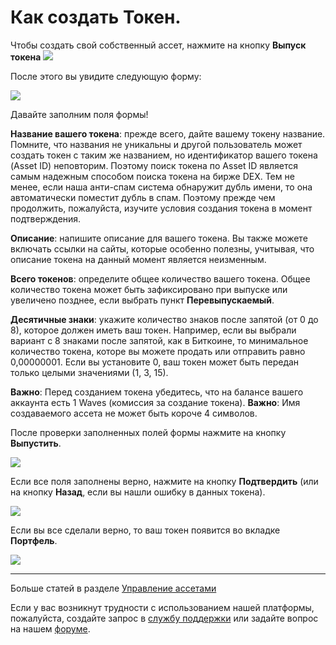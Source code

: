 # Как создать Токен.

Чтобы создать свой собственный ассет, нажмите на кнопку **Выпуск токена** ![](/_assets/token_creation_01.png)

После этого вы увидите следующую форму:

![](/_assets/token_creation_02.png)

Давайте заполним поля формы!

**Название вашего токена**: прежде всего, дайте вашему токену название. Помните, что названия не уникальны и другой пользователь может создать токен с таким же названием, но идентификатор вашего токена (Asset ID) неповторим. Поэтому поиск токена по Asset ID является самым надежным способом поиска токена на бирже DEX. Тем не менее, если наша анти-спам система обнаружит дубль имени, то она автоматически поместит дубль в спам. Поэтому прежде чем продолжить, пожалуйста, изучите условия создания токена в момент подтверждения.

**Описание**: напишите описание для вашего токена. Вы также можете включать ссылки на сайты, которые особенно полезны, учитывая, что описание токена на данный момент является неизменным.

**Всего токенов**: определите общее количество вашего токена. Общее количество токена может быть зафиксировано при выпуске или увеличено позднее, если выбрать пункт **Перевыпускаемый**.

**Десятичные знаки**: укажите количество знаков после запятой (от 0 до 8), которое должен иметь ваш токен. Например, если вы выбрали вариант с 8 знаками после запятой, как в Биткоине, то минимальное количество токена, которе вы можете продать или отправить равно 0,00000001. Если вы установите 0, ваш токен может быть передан только целыми значениями (1, 3, 15).

**Важно**: Перед созданием токена убедитесь, что на балансе вашего аккаунта есть 1 Waves (комиссия за создание токена).
**Важно**: Имя создаваемого ассета не может быть короче 4 символов.

После проверки заполненных полей формы нажмите на кнопку **Выпустить**.

![](/_assets/token_creation_03.png)

Если все поля заполнены верно, нажмите на кнопку **Подтвердить** (или на кнопку **Назад**, если вы нашли ошибку в данных токена).

![](/_assets/token_creation_04.png)

Если вы все сделали верно, то ваш токен появится во вкладке **Портфель**.

![](/_assets/token_creation_05.png)

___

Больше статей в разделе [Управление ассетами](/waves-client/assets-management.md)

Если у вас возникнут трудности с использованием нашей платформы, пожалуйста, создайте запрос в [службу поддержки](https://support.wavesplatform.com/) или задайте вопрос на нашем [форуме](https://forum.wavesplatform.com/).
